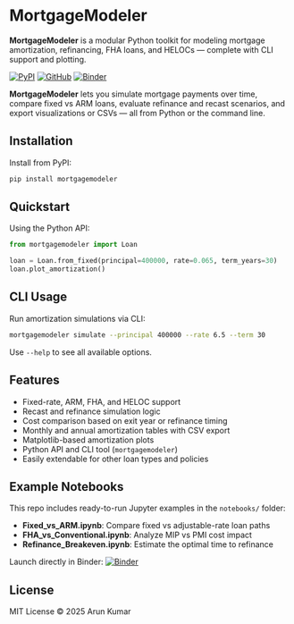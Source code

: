 # MortgageModeler

**MortgageModeler** is a modular Python toolkit for modeling mortgage amortization, refinancing, FHA loans, and HELOCs — complete with CLI support and plotting.

[![PyPI](https://img.shields.io/pypi/v/mortgagemodeler)](https://pypi.org/project/mortgagemodeler/)
[![GitHub](https://img.shields.io/badge/github-arunkpe/mortgagemodeler-blue)](https://github.com/arunkpe/mortgagemodeler)
[![Binder](https://mybinder.org/badge_logo.svg)](https://mybinder.org/v2/gh/arunkpe/mortgagemodeler/HEAD?labpath=notebooks%2FFixed_vs_ARM.ipynb)

**MortgageModeler** lets you simulate mortgage payments over time, compare fixed vs ARM loans, evaluate refinance and recast scenarios, and export visualizations or CSVs — all from Python or the command line.

## Installation

Install from PyPI:

```bash
pip install mortgagemodeler
```

## Quickstart

Using the Python API:

```python
from mortgagemodeler import Loan

loan = Loan.from_fixed(principal=400000, rate=0.065, term_years=30)
loan.plot_amortization()
```

## CLI Usage

Run amortization simulations via CLI:

```bash
mortgagemodeler simulate --principal 400000 --rate 6.5 --term 30
```

Use `--help` to see all available options.

## Features

- Fixed-rate, ARM, FHA, and HELOC support
- Recast and refinance simulation logic
- Cost comparison based on exit year or refinance timing
- Monthly and annual amortization tables with CSV export
- Matplotlib-based amortization plots
- Python API and CLI tool (`mortgagemodeler`)
- Easily extendable for other loan types and policies

## Example Notebooks

This repo includes ready-to-run Jupyter examples in the `notebooks/` folder:

- **Fixed_vs_ARM.ipynb**: Compare fixed vs adjustable-rate loan paths
- **FHA_vs_Conventional.ipynb**: Analyze MIP vs PMI cost impact
- **Refinance_Breakeven.ipynb**: Estimate the optimal time to refinance

Launch directly in Binder: [![Binder](https://mybinder.org/badge_logo.svg)](https://mybinder.org/v2/gh/arunkpe/mortgagemodeler/HEAD?labpath=notebooks%2FFixed_vs_ARM.ipynb)

## License

MIT License © 2025 Arun Kumar